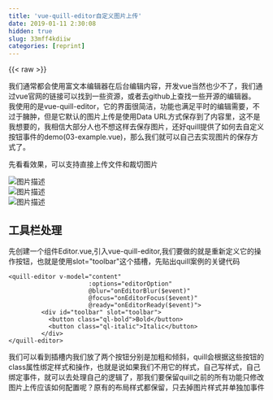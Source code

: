 ```yaml
---
title: 'vue-quill-editor自定义图片上传' 
date: 2019-01-11 2:30:08
hidden: true
slug: 33mff4kdiiw
categories: [reprint]
---
```


{{< raw >}}

                    
<p>我们通常都会使用富文本编辑器在后台编辑内容，开发vue当然也少不了，我们通过vue官网的链接可以找到一些资源，或者去github上查找一些开源的编辑器。<br>我使用的是vue-quill-editor，它的界面很简洁，功能也满足平时的编辑需要，不过于臃肿，但是它默认的图片上传是使用Data URL方式保存到了内容里，这不是我想要的，我相信大部分人也不想这样去保存图片，还好quill提供了如何去自定义按钮事件的demo(03-example.vue)，那么我们就可以自己去实现图片的保存方式了。</p>
<p>先看看效果，可以支持直接上传文件和裁切图片</p>
<p><span class="img-wrap"><img data-src="/img/bVQY4l?w=815&amp;h=549" src="https://static.alili.tech/img/bVQY4l?w=815&amp;h=549" alt="图片描述" title="图片描述" style="cursor: pointer; display: inline;"></span><br><span class="img-wrap"><img data-src="/img/bVQY4m?w=817&amp;h=611" src="https://static.alili.tech/img/bVQY4m?w=817&amp;h=611" alt="图片描述" title="图片描述" style="cursor: pointer; display: inline;"></span><br><span class="img-wrap"><img data-src="/img/bVQY44?w=811&amp;h=617" src="https://static.alili.tech/img/bVQY44?w=811&amp;h=617" alt="图片描述" title="图片描述" style="cursor: pointer;"></span></p>
<h2 id="articleHeader0">工具栏处理</h2>
<p>先创建一个组件Editor.vue,引入vue-quill-editor,我们要做的就是重新定义它的操作按钮，也就是使用slot="toolbar"这个插槽，先贴出quill案例的关键代码</p>
<div class="widget-codetool" style="display:none;">
      <div class="widget-codetool--inner">
      <span class="selectCode code-tool" data-toggle="tooltip" data-placement="top" title="" data-original-title="全选"></span>
      <span type="button" class="copyCode code-tool" data-toggle="tooltip" data-placement="top" data-clipboard-text="<quill-editor v-model=&quot;content&quot;
                      :options=&quot;editorOption&quot;
                      @blur=&quot;onEditorBlur($event)&quot;
                      @focus=&quot;onEditorFocus($event)&quot;
                      @ready=&quot;onEditorReady($event)&quot;>
         <div id=&quot;toolbar&quot; slot=&quot;toolbar&quot;>
           <button class=&quot;ql-bold&quot;>Bold</button>
           <button class=&quot;ql-italic&quot;>Italic</button>
         </div>
</quill-editor>" title="" data-original-title="复制"></span>
      <span type="button" class="saveToNote code-tool" data-toggle="tooltip" data-placement="top" title="" data-original-title="放进笔记"></span>
      </div>
      </div><pre class="hljs xml"><code><span class="hljs-tag">&lt;<span class="hljs-name">quill-editor</span> <span class="hljs-attr">v-model</span>=<span class="hljs-string">"content"</span>
                      <span class="hljs-attr">:options</span>=<span class="hljs-string">"editorOption"</span>
                      @<span class="hljs-attr">blur</span>=<span class="hljs-string">"onEditorBlur($event)"</span>
                      @<span class="hljs-attr">focus</span>=<span class="hljs-string">"onEditorFocus($event)"</span>
                      @<span class="hljs-attr">ready</span>=<span class="hljs-string">"onEditorReady($event)"</span>&gt;</span>
         <span class="hljs-tag">&lt;<span class="hljs-name">div</span> <span class="hljs-attr">id</span>=<span class="hljs-string">"toolbar"</span> <span class="hljs-attr">slot</span>=<span class="hljs-string">"toolbar"</span>&gt;</span>
           <span class="hljs-tag">&lt;<span class="hljs-name">button</span> <span class="hljs-attr">class</span>=<span class="hljs-string">"ql-bold"</span>&gt;</span>Bold<span class="hljs-tag">&lt;/<span class="hljs-name">button</span>&gt;</span>
           <span class="hljs-tag">&lt;<span class="hljs-name">button</span> <span class="hljs-attr">class</span>=<span class="hljs-string">"ql-italic"</span>&gt;</span>Italic<span class="hljs-tag">&lt;/<span class="hljs-name">button</span>&gt;</span>
         <span class="hljs-tag">&lt;/<span class="hljs-name">div</span>&gt;</span>
<span class="hljs-tag">&lt;/<span class="hljs-name">quill-editor</span>&gt;</span></code></pre>
<p>我们可以看到插槽内我们放了两个按钮分别是加粗和倾斜，quill会根据这些按钮的class属性绑定样式和操作，也就是说如果我们不用它的样式，自己写样式，自己绑定事件，就可以去处理自己的逻辑了，那我们要保留quill之前的所有功能只修改图片上传应该如何配置呢？原有的布局样式都保留，只去掉图片样式并单独加事件</p>
<div class="widget-codetool" style="display:none;">
      <div class="widget-codetool--inner">
      <span class="selectCode code-tool" data-toggle="tooltip" data-placement="top" title="" data-original-title="全选"></span>
      <span type="button" class="copyCode code-tool" data-toggle="tooltip" data-placement="top" data-clipboard-text="<quilleditor v-model=&quot;content&quot;
                 ref=&quot;myTextEditor&quot;
                 :options=&quot;editorOption&quot;
                 @change=&quot;onChange&quot;
                 >
      <div id=&quot;toolbar&quot; slot=&quot;toolbar&quot;>
        <span class=&quot;ql-formats&quot;><button type=&quot;button&quot; class=&quot;ql-bold&quot;></button></span>
        <span class=&quot;ql-formats&quot;><button type=&quot;button&quot; class=&quot;ql-italic&quot;></button></span>
        <span class=&quot;ql-formats&quot;><button type=&quot;button&quot; class=&quot;ql-underline&quot;></button></span>
        <span class=&quot;ql-formats&quot;><button type=&quot;button&quot; class=&quot;ql-strike&quot;></button></span>
        <span class=&quot;ql-formats&quot;><button type=&quot;button&quot; class=&quot;ql-blockquote&quot;></button></span>
        <span class=&quot;ql-formats&quot;><button type=&quot;button&quot; class=&quot;ql-code-block&quot;></button></span>
        <span class=&quot;ql-formats&quot;><button type=&quot;button&quot; class=&quot;ql-header&quot; value=&quot;1&quot;></button></span>
        <span class=&quot;ql-formats&quot;><button type=&quot;button&quot; class=&quot;ql-header&quot; value=&quot;2&quot;></button></span>
        <span class=&quot;ql-formats&quot;><button type=&quot;button&quot; class=&quot;ql-list&quot; value=&quot;ordered&quot;></button></span>
        <span class=&quot;ql-formats&quot;><button type=&quot;button&quot; class=&quot;ql-list&quot; value=&quot;bullet&quot;></button></span>
        <span class=&quot;ql-formats&quot;><button type=&quot;button&quot; class=&quot;ql-script&quot; value=&quot;sub&quot;></button></span>
        <span class=&quot;ql-formats&quot;><button type=&quot;button&quot; class=&quot;ql-script&quot; value=&quot;super&quot;></button></span>
        <span class=&quot;ql-formats&quot;><button type=&quot;button&quot; class=&quot;ql-indent&quot; value=&quot;-1&quot;></button></span>
        <span class=&quot;ql-formats&quot;><button type=&quot;button&quot; class=&quot;ql-indent&quot; value=&quot;+1&quot;></button></span>
        <span class=&quot;ql-formats&quot;> <button type=&quot;button&quot; class=&quot;ql-direction&quot; value=&quot;rtl&quot;></button></span>

      <span class=&quot;ql-formats&quot;><select class=&quot;ql-size&quot;>
        <option value=&quot;small&quot;></option>
        <option selected></option>
        <option value=&quot;large&quot;></option>
        <option value=&quot;huge&quot;></option>
      </select></span>
      <span class=&quot;ql-formats&quot;><select class=&quot;ql-header&quot; >
        <option value=&quot;1&quot;></option>
        <option value=&quot;2&quot;></option>
        <option value=&quot;3&quot;></option>
        <option value=&quot;4&quot;></option>
        <option value=&quot;5&quot;></option>
        <option value=&quot;6&quot;></option>
        <option selected=&quot;selected&quot;></option>
      </select></span>
      <span class=&quot;ql-formats&quot;><select class=&quot;ql-color&quot;>
        <option selected=&quot;selected&quot;></option>
        <option value=&quot;#e60000&quot;></option>
        <option value=&quot;#ff9900&quot;></option>
        <option value=&quot;#ffff00&quot;></option>
        <option value=&quot;#008a00&quot;></option>
        <option value=&quot;#0066cc&quot;></option>
        <option value=&quot;#9933ff&quot;></option>
        <option value=&quot;#ffffff&quot;></option>
        <option value=&quot;#facccc&quot;></option>
        <option value=&quot;#ffebcc&quot;></option>
        <option value=&quot;#ffffcc&quot;></option>
        <option value=&quot;#cce8cc&quot;></option>
        <option value=&quot;#cce0f5&quot;></option>
        <option value=&quot;#ebd6ff&quot;></option>
        <option value=&quot;#bbbbbb&quot;></option>
        <option value=&quot;#f06666&quot;></option>
        <option value=&quot;#ffc266&quot;></option>
        <option value=&quot;#ffff66&quot;></option>
        <option value=&quot;#66b966&quot;></option>
        <option value=&quot;#66a3e0&quot;></option>
        <option value=&quot;#c285ff&quot;></option>
        <option value=&quot;#888888&quot;></option>
        <option value=&quot;#a10000&quot;></option>
        <option value=&quot;#b26b00&quot;></option>
        <option value=&quot;#b2b200&quot;></option>
        <option value=&quot;#006100&quot;></option>
        <option value=&quot;#0047b2&quot;></option>
        <option value=&quot;#6b24b2&quot;></option>
        <option value=&quot;#444444&quot;></option>
        <option value=&quot;#5c0000&quot;></option>
        <option value=&quot;#663d00&quot;></option>
        <option value=&quot;#666600&quot;></option>
        <option value=&quot;#003700&quot;></option>
        <option value=&quot;#002966&quot;></option>
        <option value=&quot;#3d1466&quot;></option>
      </select></span>
     <span class=&quot;ql-formats&quot;> <select class=&quot;ql-background&quot;>
        <option value=&quot;#000000&quot;></option>
        <option value=&quot;#e60000&quot;></option>
        <option value=&quot;#ff9900&quot;></option>
        <option value=&quot;#ffff00&quot;></option>
        <option value=&quot;#008a00&quot;></option>
        <option value=&quot;#0066cc&quot;></option>
        <option value=&quot;#9933ff&quot;></option>
        <option selected=&quot;selected&quot;></option>
        <option value=&quot;#facccc&quot;></option>
        <option value=&quot;#ffebcc&quot;></option>
        <option value=&quot;#ffffcc&quot;></option>
        <option value=&quot;#cce8cc&quot;></option>
        <option value=&quot;#cce0f5&quot;></option>
        <option value=&quot;#ebd6ff&quot;></option>
        <option value=&quot;#bbbbbb&quot;></option>
        <option value=&quot;#f06666&quot;></option>
        <option value=&quot;#ffc266&quot;></option>
        <option value=&quot;#ffff66&quot;></option>
        <option value=&quot;#66b966&quot;></option>
        <option value=&quot;#66a3e0&quot;></option>
        <option value=&quot;#c285ff&quot;></option>
        <option value=&quot;#888888&quot;></option>
        <option value=&quot;#a10000&quot;></option>
        <option value=&quot;#b26b00&quot;></option>
        <option value=&quot;#b2b200&quot;></option>
        <option value=&quot;#006100&quot;></option>
        <option value=&quot;#0047b2&quot;></option>
        <option value=&quot;#6b24b2&quot;></option>
        <option value=&quot;#444444&quot;></option>
        <option value=&quot;#5c0000&quot;></option>
        <option value=&quot;#663d00&quot;></option>
        <option value=&quot;#666600&quot;></option>
        <option value=&quot;#003700&quot;></option>
        <option value=&quot;#002966&quot;></option>
        <option value=&quot;#3d1466&quot;></option>
      </select></span>
      <span class=&quot;ql-formats&quot;><select class=&quot;ql-font&quot;>
        <option selected=&quot;selected&quot;></option>
        <option value=&quot;serif&quot;></option>
        <option value=&quot;monospace&quot;></option>
      </select></span>
      <span class=&quot;ql-formats&quot;>
        <select class=&quot;ql-align&quot;>
        <option selected=&quot;selected&quot;></option>
        <option value=&quot;center&quot;></option>
        <option value=&quot;right&quot;></option>
        <option value=&quot;justify&quot;></option>
      </select>
      </span>
        <span class=&quot;ql-formats&quot;><button type=&quot;button&quot; class=&quot;ql-clean&quot;></button></span>
        <span class=&quot;ql-formats&quot;><button type=&quot;button&quot; class=&quot;ql-link&quot;></button></span>
        <!--图片按钮点击事件-->
      <span class=&quot;ql-formats&quot;><button type=&quot;button&quot; @click=&quot;imgClick&quot;>
        <svg viewBox=&quot;0 0 18 18&quot;> <rect class=&quot;ql-stroke&quot; height=&quot;10&quot; width=&quot;12&quot; x=&quot;3&quot; y=&quot;4&quot;></rect> <circle class=&quot;ql-fill&quot; cx=&quot;6&quot; cy=&quot;7&quot; r=&quot;1&quot;></circle> <polyline class=&quot;ql-even ql-fill&quot; points=&quot;5 12 5 11 7 9 8 10 11 7 13 9 13 12 5 12&quot;></polyline> </svg>
      </button></span>
        <span class=&quot;ql-formats&quot;><button type=&quot;button&quot; class=&quot;ql-video&quot;></button></span>

      </div>
    </quilleditor>" title="" data-original-title="复制"></span>
      <span type="button" class="saveToNote code-tool" data-toggle="tooltip" data-placement="top" title="" data-original-title="放进笔记"></span>
      </div>
      </div><pre class="hljs xml"><code><span class="hljs-tag">&lt;<span class="hljs-name">quilleditor</span> <span class="hljs-attr">v-model</span>=<span class="hljs-string">"content"</span>
                 <span class="hljs-attr">ref</span>=<span class="hljs-string">"myTextEditor"</span>
                 <span class="hljs-attr">:options</span>=<span class="hljs-string">"editorOption"</span>
                 @<span class="hljs-attr">change</span>=<span class="hljs-string">"onChange"</span>
                 &gt;</span>
      <span class="hljs-tag">&lt;<span class="hljs-name">div</span> <span class="hljs-attr">id</span>=<span class="hljs-string">"toolbar"</span> <span class="hljs-attr">slot</span>=<span class="hljs-string">"toolbar"</span>&gt;</span>
        <span class="hljs-tag">&lt;<span class="hljs-name">span</span> <span class="hljs-attr">class</span>=<span class="hljs-string">"ql-formats"</span>&gt;</span><span class="hljs-tag">&lt;<span class="hljs-name">button</span> <span class="hljs-attr">type</span>=<span class="hljs-string">"button"</span> <span class="hljs-attr">class</span>=<span class="hljs-string">"ql-bold"</span>&gt;</span><span class="hljs-tag">&lt;/<span class="hljs-name">button</span>&gt;</span><span class="hljs-tag">&lt;/<span class="hljs-name">span</span>&gt;</span>
        <span class="hljs-tag">&lt;<span class="hljs-name">span</span> <span class="hljs-attr">class</span>=<span class="hljs-string">"ql-formats"</span>&gt;</span><span class="hljs-tag">&lt;<span class="hljs-name">button</span> <span class="hljs-attr">type</span>=<span class="hljs-string">"button"</span> <span class="hljs-attr">class</span>=<span class="hljs-string">"ql-italic"</span>&gt;</span><span class="hljs-tag">&lt;/<span class="hljs-name">button</span>&gt;</span><span class="hljs-tag">&lt;/<span class="hljs-name">span</span>&gt;</span>
        <span class="hljs-tag">&lt;<span class="hljs-name">span</span> <span class="hljs-attr">class</span>=<span class="hljs-string">"ql-formats"</span>&gt;</span><span class="hljs-tag">&lt;<span class="hljs-name">button</span> <span class="hljs-attr">type</span>=<span class="hljs-string">"button"</span> <span class="hljs-attr">class</span>=<span class="hljs-string">"ql-underline"</span>&gt;</span><span class="hljs-tag">&lt;/<span class="hljs-name">button</span>&gt;</span><span class="hljs-tag">&lt;/<span class="hljs-name">span</span>&gt;</span>
        <span class="hljs-tag">&lt;<span class="hljs-name">span</span> <span class="hljs-attr">class</span>=<span class="hljs-string">"ql-formats"</span>&gt;</span><span class="hljs-tag">&lt;<span class="hljs-name">button</span> <span class="hljs-attr">type</span>=<span class="hljs-string">"button"</span> <span class="hljs-attr">class</span>=<span class="hljs-string">"ql-strike"</span>&gt;</span><span class="hljs-tag">&lt;/<span class="hljs-name">button</span>&gt;</span><span class="hljs-tag">&lt;/<span class="hljs-name">span</span>&gt;</span>
        <span class="hljs-tag">&lt;<span class="hljs-name">span</span> <span class="hljs-attr">class</span>=<span class="hljs-string">"ql-formats"</span>&gt;</span><span class="hljs-tag">&lt;<span class="hljs-name">button</span> <span class="hljs-attr">type</span>=<span class="hljs-string">"button"</span> <span class="hljs-attr">class</span>=<span class="hljs-string">"ql-blockquote"</span>&gt;</span><span class="hljs-tag">&lt;/<span class="hljs-name">button</span>&gt;</span><span class="hljs-tag">&lt;/<span class="hljs-name">span</span>&gt;</span>
        <span class="hljs-tag">&lt;<span class="hljs-name">span</span> <span class="hljs-attr">class</span>=<span class="hljs-string">"ql-formats"</span>&gt;</span><span class="hljs-tag">&lt;<span class="hljs-name">button</span> <span class="hljs-attr">type</span>=<span class="hljs-string">"button"</span> <span class="hljs-attr">class</span>=<span class="hljs-string">"ql-code-block"</span>&gt;</span><span class="hljs-tag">&lt;/<span class="hljs-name">button</span>&gt;</span><span class="hljs-tag">&lt;/<span class="hljs-name">span</span>&gt;</span>
        <span class="hljs-tag">&lt;<span class="hljs-name">span</span> <span class="hljs-attr">class</span>=<span class="hljs-string">"ql-formats"</span>&gt;</span><span class="hljs-tag">&lt;<span class="hljs-name">button</span> <span class="hljs-attr">type</span>=<span class="hljs-string">"button"</span> <span class="hljs-attr">class</span>=<span class="hljs-string">"ql-header"</span> <span class="hljs-attr">value</span>=<span class="hljs-string">"1"</span>&gt;</span><span class="hljs-tag">&lt;/<span class="hljs-name">button</span>&gt;</span><span class="hljs-tag">&lt;/<span class="hljs-name">span</span>&gt;</span>
        <span class="hljs-tag">&lt;<span class="hljs-name">span</span> <span class="hljs-attr">class</span>=<span class="hljs-string">"ql-formats"</span>&gt;</span><span class="hljs-tag">&lt;<span class="hljs-name">button</span> <span class="hljs-attr">type</span>=<span class="hljs-string">"button"</span> <span class="hljs-attr">class</span>=<span class="hljs-string">"ql-header"</span> <span class="hljs-attr">value</span>=<span class="hljs-string">"2"</span>&gt;</span><span class="hljs-tag">&lt;/<span class="hljs-name">button</span>&gt;</span><span class="hljs-tag">&lt;/<span class="hljs-name">span</span>&gt;</span>
        <span class="hljs-tag">&lt;<span class="hljs-name">span</span> <span class="hljs-attr">class</span>=<span class="hljs-string">"ql-formats"</span>&gt;</span><span class="hljs-tag">&lt;<span class="hljs-name">button</span> <span class="hljs-attr">type</span>=<span class="hljs-string">"button"</span> <span class="hljs-attr">class</span>=<span class="hljs-string">"ql-list"</span> <span class="hljs-attr">value</span>=<span class="hljs-string">"ordered"</span>&gt;</span><span class="hljs-tag">&lt;/<span class="hljs-name">button</span>&gt;</span><span class="hljs-tag">&lt;/<span class="hljs-name">span</span>&gt;</span>
        <span class="hljs-tag">&lt;<span class="hljs-name">span</span> <span class="hljs-attr">class</span>=<span class="hljs-string">"ql-formats"</span>&gt;</span><span class="hljs-tag">&lt;<span class="hljs-name">button</span> <span class="hljs-attr">type</span>=<span class="hljs-string">"button"</span> <span class="hljs-attr">class</span>=<span class="hljs-string">"ql-list"</span> <span class="hljs-attr">value</span>=<span class="hljs-string">"bullet"</span>&gt;</span><span class="hljs-tag">&lt;/<span class="hljs-name">button</span>&gt;</span><span class="hljs-tag">&lt;/<span class="hljs-name">span</span>&gt;</span>
        <span class="hljs-tag">&lt;<span class="hljs-name">span</span> <span class="hljs-attr">class</span>=<span class="hljs-string">"ql-formats"</span>&gt;</span><span class="hljs-tag">&lt;<span class="hljs-name">button</span> <span class="hljs-attr">type</span>=<span class="hljs-string">"button"</span> <span class="hljs-attr">class</span>=<span class="hljs-string">"ql-script"</span> <span class="hljs-attr">value</span>=<span class="hljs-string">"sub"</span>&gt;</span><span class="hljs-tag">&lt;/<span class="hljs-name">button</span>&gt;</span><span class="hljs-tag">&lt;/<span class="hljs-name">span</span>&gt;</span>
        <span class="hljs-tag">&lt;<span class="hljs-name">span</span> <span class="hljs-attr">class</span>=<span class="hljs-string">"ql-formats"</span>&gt;</span><span class="hljs-tag">&lt;<span class="hljs-name">button</span> <span class="hljs-attr">type</span>=<span class="hljs-string">"button"</span> <span class="hljs-attr">class</span>=<span class="hljs-string">"ql-script"</span> <span class="hljs-attr">value</span>=<span class="hljs-string">"super"</span>&gt;</span><span class="hljs-tag">&lt;/<span class="hljs-name">button</span>&gt;</span><span class="hljs-tag">&lt;/<span class="hljs-name">span</span>&gt;</span>
        <span class="hljs-tag">&lt;<span class="hljs-name">span</span> <span class="hljs-attr">class</span>=<span class="hljs-string">"ql-formats"</span>&gt;</span><span class="hljs-tag">&lt;<span class="hljs-name">button</span> <span class="hljs-attr">type</span>=<span class="hljs-string">"button"</span> <span class="hljs-attr">class</span>=<span class="hljs-string">"ql-indent"</span> <span class="hljs-attr">value</span>=<span class="hljs-string">"-1"</span>&gt;</span><span class="hljs-tag">&lt;/<span class="hljs-name">button</span>&gt;</span><span class="hljs-tag">&lt;/<span class="hljs-name">span</span>&gt;</span>
        <span class="hljs-tag">&lt;<span class="hljs-name">span</span> <span class="hljs-attr">class</span>=<span class="hljs-string">"ql-formats"</span>&gt;</span><span class="hljs-tag">&lt;<span class="hljs-name">button</span> <span class="hljs-attr">type</span>=<span class="hljs-string">"button"</span> <span class="hljs-attr">class</span>=<span class="hljs-string">"ql-indent"</span> <span class="hljs-attr">value</span>=<span class="hljs-string">"+1"</span>&gt;</span><span class="hljs-tag">&lt;/<span class="hljs-name">button</span>&gt;</span><span class="hljs-tag">&lt;/<span class="hljs-name">span</span>&gt;</span>
        <span class="hljs-tag">&lt;<span class="hljs-name">span</span> <span class="hljs-attr">class</span>=<span class="hljs-string">"ql-formats"</span>&gt;</span> <span class="hljs-tag">&lt;<span class="hljs-name">button</span> <span class="hljs-attr">type</span>=<span class="hljs-string">"button"</span> <span class="hljs-attr">class</span>=<span class="hljs-string">"ql-direction"</span> <span class="hljs-attr">value</span>=<span class="hljs-string">"rtl"</span>&gt;</span><span class="hljs-tag">&lt;/<span class="hljs-name">button</span>&gt;</span><span class="hljs-tag">&lt;/<span class="hljs-name">span</span>&gt;</span>

      <span class="hljs-tag">&lt;<span class="hljs-name">span</span> <span class="hljs-attr">class</span>=<span class="hljs-string">"ql-formats"</span>&gt;</span><span class="hljs-tag">&lt;<span class="hljs-name">select</span> <span class="hljs-attr">class</span>=<span class="hljs-string">"ql-size"</span>&gt;</span>
        <span class="hljs-tag">&lt;<span class="hljs-name">option</span> <span class="hljs-attr">value</span>=<span class="hljs-string">"small"</span>&gt;</span><span class="hljs-tag">&lt;/<span class="hljs-name">option</span>&gt;</span>
        <span class="hljs-tag">&lt;<span class="hljs-name">option</span> <span class="hljs-attr">selected</span>&gt;</span><span class="hljs-tag">&lt;/<span class="hljs-name">option</span>&gt;</span>
        <span class="hljs-tag">&lt;<span class="hljs-name">option</span> <span class="hljs-attr">value</span>=<span class="hljs-string">"large"</span>&gt;</span><span class="hljs-tag">&lt;/<span class="hljs-name">option</span>&gt;</span>
        <span class="hljs-tag">&lt;<span class="hljs-name">option</span> <span class="hljs-attr">value</span>=<span class="hljs-string">"huge"</span>&gt;</span><span class="hljs-tag">&lt;/<span class="hljs-name">option</span>&gt;</span>
      <span class="hljs-tag">&lt;/<span class="hljs-name">select</span>&gt;</span><span class="hljs-tag">&lt;/<span class="hljs-name">span</span>&gt;</span>
      <span class="hljs-tag">&lt;<span class="hljs-name">span</span> <span class="hljs-attr">class</span>=<span class="hljs-string">"ql-formats"</span>&gt;</span><span class="hljs-tag">&lt;<span class="hljs-name">select</span> <span class="hljs-attr">class</span>=<span class="hljs-string">"ql-header"</span> &gt;</span>
        <span class="hljs-tag">&lt;<span class="hljs-name">option</span> <span class="hljs-attr">value</span>=<span class="hljs-string">"1"</span>&gt;</span><span class="hljs-tag">&lt;/<span class="hljs-name">option</span>&gt;</span>
        <span class="hljs-tag">&lt;<span class="hljs-name">option</span> <span class="hljs-attr">value</span>=<span class="hljs-string">"2"</span>&gt;</span><span class="hljs-tag">&lt;/<span class="hljs-name">option</span>&gt;</span>
        <span class="hljs-tag">&lt;<span class="hljs-name">option</span> <span class="hljs-attr">value</span>=<span class="hljs-string">"3"</span>&gt;</span><span class="hljs-tag">&lt;/<span class="hljs-name">option</span>&gt;</span>
        <span class="hljs-tag">&lt;<span class="hljs-name">option</span> <span class="hljs-attr">value</span>=<span class="hljs-string">"4"</span>&gt;</span><span class="hljs-tag">&lt;/<span class="hljs-name">option</span>&gt;</span>
        <span class="hljs-tag">&lt;<span class="hljs-name">option</span> <span class="hljs-attr">value</span>=<span class="hljs-string">"5"</span>&gt;</span><span class="hljs-tag">&lt;/<span class="hljs-name">option</span>&gt;</span>
        <span class="hljs-tag">&lt;<span class="hljs-name">option</span> <span class="hljs-attr">value</span>=<span class="hljs-string">"6"</span>&gt;</span><span class="hljs-tag">&lt;/<span class="hljs-name">option</span>&gt;</span>
        <span class="hljs-tag">&lt;<span class="hljs-name">option</span> <span class="hljs-attr">selected</span>=<span class="hljs-string">"selected"</span>&gt;</span><span class="hljs-tag">&lt;/<span class="hljs-name">option</span>&gt;</span>
      <span class="hljs-tag">&lt;/<span class="hljs-name">select</span>&gt;</span><span class="hljs-tag">&lt;/<span class="hljs-name">span</span>&gt;</span>
      <span class="hljs-tag">&lt;<span class="hljs-name">span</span> <span class="hljs-attr">class</span>=<span class="hljs-string">"ql-formats"</span>&gt;</span><span class="hljs-tag">&lt;<span class="hljs-name">select</span> <span class="hljs-attr">class</span>=<span class="hljs-string">"ql-color"</span>&gt;</span>
        <span class="hljs-tag">&lt;<span class="hljs-name">option</span> <span class="hljs-attr">selected</span>=<span class="hljs-string">"selected"</span>&gt;</span><span class="hljs-tag">&lt;/<span class="hljs-name">option</span>&gt;</span>
        <span class="hljs-tag">&lt;<span class="hljs-name">option</span> <span class="hljs-attr">value</span>=<span class="hljs-string">"#e60000"</span>&gt;</span><span class="hljs-tag">&lt;/<span class="hljs-name">option</span>&gt;</span>
        <span class="hljs-tag">&lt;<span class="hljs-name">option</span> <span class="hljs-attr">value</span>=<span class="hljs-string">"#ff9900"</span>&gt;</span><span class="hljs-tag">&lt;/<span class="hljs-name">option</span>&gt;</span>
        <span class="hljs-tag">&lt;<span class="hljs-name">option</span> <span class="hljs-attr">value</span>=<span class="hljs-string">"#ffff00"</span>&gt;</span><span class="hljs-tag">&lt;/<span class="hljs-name">option</span>&gt;</span>
        <span class="hljs-tag">&lt;<span class="hljs-name">option</span> <span class="hljs-attr">value</span>=<span class="hljs-string">"#008a00"</span>&gt;</span><span class="hljs-tag">&lt;/<span class="hljs-name">option</span>&gt;</span>
        <span class="hljs-tag">&lt;<span class="hljs-name">option</span> <span class="hljs-attr">value</span>=<span class="hljs-string">"#0066cc"</span>&gt;</span><span class="hljs-tag">&lt;/<span class="hljs-name">option</span>&gt;</span>
        <span class="hljs-tag">&lt;<span class="hljs-name">option</span> <span class="hljs-attr">value</span>=<span class="hljs-string">"#9933ff"</span>&gt;</span><span class="hljs-tag">&lt;/<span class="hljs-name">option</span>&gt;</span>
        <span class="hljs-tag">&lt;<span class="hljs-name">option</span> <span class="hljs-attr">value</span>=<span class="hljs-string">"#ffffff"</span>&gt;</span><span class="hljs-tag">&lt;/<span class="hljs-name">option</span>&gt;</span>
        <span class="hljs-tag">&lt;<span class="hljs-name">option</span> <span class="hljs-attr">value</span>=<span class="hljs-string">"#facccc"</span>&gt;</span><span class="hljs-tag">&lt;/<span class="hljs-name">option</span>&gt;</span>
        <span class="hljs-tag">&lt;<span class="hljs-name">option</span> <span class="hljs-attr">value</span>=<span class="hljs-string">"#ffebcc"</span>&gt;</span><span class="hljs-tag">&lt;/<span class="hljs-name">option</span>&gt;</span>
        <span class="hljs-tag">&lt;<span class="hljs-name">option</span> <span class="hljs-attr">value</span>=<span class="hljs-string">"#ffffcc"</span>&gt;</span><span class="hljs-tag">&lt;/<span class="hljs-name">option</span>&gt;</span>
        <span class="hljs-tag">&lt;<span class="hljs-name">option</span> <span class="hljs-attr">value</span>=<span class="hljs-string">"#cce8cc"</span>&gt;</span><span class="hljs-tag">&lt;/<span class="hljs-name">option</span>&gt;</span>
        <span class="hljs-tag">&lt;<span class="hljs-name">option</span> <span class="hljs-attr">value</span>=<span class="hljs-string">"#cce0f5"</span>&gt;</span><span class="hljs-tag">&lt;/<span class="hljs-name">option</span>&gt;</span>
        <span class="hljs-tag">&lt;<span class="hljs-name">option</span> <span class="hljs-attr">value</span>=<span class="hljs-string">"#ebd6ff"</span>&gt;</span><span class="hljs-tag">&lt;/<span class="hljs-name">option</span>&gt;</span>
        <span class="hljs-tag">&lt;<span class="hljs-name">option</span> <span class="hljs-attr">value</span>=<span class="hljs-string">"#bbbbbb"</span>&gt;</span><span class="hljs-tag">&lt;/<span class="hljs-name">option</span>&gt;</span>
        <span class="hljs-tag">&lt;<span class="hljs-name">option</span> <span class="hljs-attr">value</span>=<span class="hljs-string">"#f06666"</span>&gt;</span><span class="hljs-tag">&lt;/<span class="hljs-name">option</span>&gt;</span>
        <span class="hljs-tag">&lt;<span class="hljs-name">option</span> <span class="hljs-attr">value</span>=<span class="hljs-string">"#ffc266"</span>&gt;</span><span class="hljs-tag">&lt;/<span class="hljs-name">option</span>&gt;</span>
        <span class="hljs-tag">&lt;<span class="hljs-name">option</span> <span class="hljs-attr">value</span>=<span class="hljs-string">"#ffff66"</span>&gt;</span><span class="hljs-tag">&lt;/<span class="hljs-name">option</span>&gt;</span>
        <span class="hljs-tag">&lt;<span class="hljs-name">option</span> <span class="hljs-attr">value</span>=<span class="hljs-string">"#66b966"</span>&gt;</span><span class="hljs-tag">&lt;/<span class="hljs-name">option</span>&gt;</span>
        <span class="hljs-tag">&lt;<span class="hljs-name">option</span> <span class="hljs-attr">value</span>=<span class="hljs-string">"#66a3e0"</span>&gt;</span><span class="hljs-tag">&lt;/<span class="hljs-name">option</span>&gt;</span>
        <span class="hljs-tag">&lt;<span class="hljs-name">option</span> <span class="hljs-attr">value</span>=<span class="hljs-string">"#c285ff"</span>&gt;</span><span class="hljs-tag">&lt;/<span class="hljs-name">option</span>&gt;</span>
        <span class="hljs-tag">&lt;<span class="hljs-name">option</span> <span class="hljs-attr">value</span>=<span class="hljs-string">"#888888"</span>&gt;</span><span class="hljs-tag">&lt;/<span class="hljs-name">option</span>&gt;</span>
        <span class="hljs-tag">&lt;<span class="hljs-name">option</span> <span class="hljs-attr">value</span>=<span class="hljs-string">"#a10000"</span>&gt;</span><span class="hljs-tag">&lt;/<span class="hljs-name">option</span>&gt;</span>
        <span class="hljs-tag">&lt;<span class="hljs-name">option</span> <span class="hljs-attr">value</span>=<span class="hljs-string">"#b26b00"</span>&gt;</span><span class="hljs-tag">&lt;/<span class="hljs-name">option</span>&gt;</span>
        <span class="hljs-tag">&lt;<span class="hljs-name">option</span> <span class="hljs-attr">value</span>=<span class="hljs-string">"#b2b200"</span>&gt;</span><span class="hljs-tag">&lt;/<span class="hljs-name">option</span>&gt;</span>
        <span class="hljs-tag">&lt;<span class="hljs-name">option</span> <span class="hljs-attr">value</span>=<span class="hljs-string">"#006100"</span>&gt;</span><span class="hljs-tag">&lt;/<span class="hljs-name">option</span>&gt;</span>
        <span class="hljs-tag">&lt;<span class="hljs-name">option</span> <span class="hljs-attr">value</span>=<span class="hljs-string">"#0047b2"</span>&gt;</span><span class="hljs-tag">&lt;/<span class="hljs-name">option</span>&gt;</span>
        <span class="hljs-tag">&lt;<span class="hljs-name">option</span> <span class="hljs-attr">value</span>=<span class="hljs-string">"#6b24b2"</span>&gt;</span><span class="hljs-tag">&lt;/<span class="hljs-name">option</span>&gt;</span>
        <span class="hljs-tag">&lt;<span class="hljs-name">option</span> <span class="hljs-attr">value</span>=<span class="hljs-string">"#444444"</span>&gt;</span><span class="hljs-tag">&lt;/<span class="hljs-name">option</span>&gt;</span>
        <span class="hljs-tag">&lt;<span class="hljs-name">option</span> <span class="hljs-attr">value</span>=<span class="hljs-string">"#5c0000"</span>&gt;</span><span class="hljs-tag">&lt;/<span class="hljs-name">option</span>&gt;</span>
        <span class="hljs-tag">&lt;<span class="hljs-name">option</span> <span class="hljs-attr">value</span>=<span class="hljs-string">"#663d00"</span>&gt;</span><span class="hljs-tag">&lt;/<span class="hljs-name">option</span>&gt;</span>
        <span class="hljs-tag">&lt;<span class="hljs-name">option</span> <span class="hljs-attr">value</span>=<span class="hljs-string">"#666600"</span>&gt;</span><span class="hljs-tag">&lt;/<span class="hljs-name">option</span>&gt;</span>
        <span class="hljs-tag">&lt;<span class="hljs-name">option</span> <span class="hljs-attr">value</span>=<span class="hljs-string">"#003700"</span>&gt;</span><span class="hljs-tag">&lt;/<span class="hljs-name">option</span>&gt;</span>
        <span class="hljs-tag">&lt;<span class="hljs-name">option</span> <span class="hljs-attr">value</span>=<span class="hljs-string">"#002966"</span>&gt;</span><span class="hljs-tag">&lt;/<span class="hljs-name">option</span>&gt;</span>
        <span class="hljs-tag">&lt;<span class="hljs-name">option</span> <span class="hljs-attr">value</span>=<span class="hljs-string">"#3d1466"</span>&gt;</span><span class="hljs-tag">&lt;/<span class="hljs-name">option</span>&gt;</span>
      <span class="hljs-tag">&lt;/<span class="hljs-name">select</span>&gt;</span><span class="hljs-tag">&lt;/<span class="hljs-name">span</span>&gt;</span>
     <span class="hljs-tag">&lt;<span class="hljs-name">span</span> <span class="hljs-attr">class</span>=<span class="hljs-string">"ql-formats"</span>&gt;</span> <span class="hljs-tag">&lt;<span class="hljs-name">select</span> <span class="hljs-attr">class</span>=<span class="hljs-string">"ql-background"</span>&gt;</span>
        <span class="hljs-tag">&lt;<span class="hljs-name">option</span> <span class="hljs-attr">value</span>=<span class="hljs-string">"#000000"</span>&gt;</span><span class="hljs-tag">&lt;/<span class="hljs-name">option</span>&gt;</span>
        <span class="hljs-tag">&lt;<span class="hljs-name">option</span> <span class="hljs-attr">value</span>=<span class="hljs-string">"#e60000"</span>&gt;</span><span class="hljs-tag">&lt;/<span class="hljs-name">option</span>&gt;</span>
        <span class="hljs-tag">&lt;<span class="hljs-name">option</span> <span class="hljs-attr">value</span>=<span class="hljs-string">"#ff9900"</span>&gt;</span><span class="hljs-tag">&lt;/<span class="hljs-name">option</span>&gt;</span>
        <span class="hljs-tag">&lt;<span class="hljs-name">option</span> <span class="hljs-attr">value</span>=<span class="hljs-string">"#ffff00"</span>&gt;</span><span class="hljs-tag">&lt;/<span class="hljs-name">option</span>&gt;</span>
        <span class="hljs-tag">&lt;<span class="hljs-name">option</span> <span class="hljs-attr">value</span>=<span class="hljs-string">"#008a00"</span>&gt;</span><span class="hljs-tag">&lt;/<span class="hljs-name">option</span>&gt;</span>
        <span class="hljs-tag">&lt;<span class="hljs-name">option</span> <span class="hljs-attr">value</span>=<span class="hljs-string">"#0066cc"</span>&gt;</span><span class="hljs-tag">&lt;/<span class="hljs-name">option</span>&gt;</span>
        <span class="hljs-tag">&lt;<span class="hljs-name">option</span> <span class="hljs-attr">value</span>=<span class="hljs-string">"#9933ff"</span>&gt;</span><span class="hljs-tag">&lt;/<span class="hljs-name">option</span>&gt;</span>
        <span class="hljs-tag">&lt;<span class="hljs-name">option</span> <span class="hljs-attr">selected</span>=<span class="hljs-string">"selected"</span>&gt;</span><span class="hljs-tag">&lt;/<span class="hljs-name">option</span>&gt;</span>
        <span class="hljs-tag">&lt;<span class="hljs-name">option</span> <span class="hljs-attr">value</span>=<span class="hljs-string">"#facccc"</span>&gt;</span><span class="hljs-tag">&lt;/<span class="hljs-name">option</span>&gt;</span>
        <span class="hljs-tag">&lt;<span class="hljs-name">option</span> <span class="hljs-attr">value</span>=<span class="hljs-string">"#ffebcc"</span>&gt;</span><span class="hljs-tag">&lt;/<span class="hljs-name">option</span>&gt;</span>
        <span class="hljs-tag">&lt;<span class="hljs-name">option</span> <span class="hljs-attr">value</span>=<span class="hljs-string">"#ffffcc"</span>&gt;</span><span class="hljs-tag">&lt;/<span class="hljs-name">option</span>&gt;</span>
        <span class="hljs-tag">&lt;<span class="hljs-name">option</span> <span class="hljs-attr">value</span>=<span class="hljs-string">"#cce8cc"</span>&gt;</span><span class="hljs-tag">&lt;/<span class="hljs-name">option</span>&gt;</span>
        <span class="hljs-tag">&lt;<span class="hljs-name">option</span> <span class="hljs-attr">value</span>=<span class="hljs-string">"#cce0f5"</span>&gt;</span><span class="hljs-tag">&lt;/<span class="hljs-name">option</span>&gt;</span>
        <span class="hljs-tag">&lt;<span class="hljs-name">option</span> <span class="hljs-attr">value</span>=<span class="hljs-string">"#ebd6ff"</span>&gt;</span><span class="hljs-tag">&lt;/<span class="hljs-name">option</span>&gt;</span>
        <span class="hljs-tag">&lt;<span class="hljs-name">option</span> <span class="hljs-attr">value</span>=<span class="hljs-string">"#bbbbbb"</span>&gt;</span><span class="hljs-tag">&lt;/<span class="hljs-name">option</span>&gt;</span>
        <span class="hljs-tag">&lt;<span class="hljs-name">option</span> <span class="hljs-attr">value</span>=<span class="hljs-string">"#f06666"</span>&gt;</span><span class="hljs-tag">&lt;/<span class="hljs-name">option</span>&gt;</span>
        <span class="hljs-tag">&lt;<span class="hljs-name">option</span> <span class="hljs-attr">value</span>=<span class="hljs-string">"#ffc266"</span>&gt;</span><span class="hljs-tag">&lt;/<span class="hljs-name">option</span>&gt;</span>
        <span class="hljs-tag">&lt;<span class="hljs-name">option</span> <span class="hljs-attr">value</span>=<span class="hljs-string">"#ffff66"</span>&gt;</span><span class="hljs-tag">&lt;/<span class="hljs-name">option</span>&gt;</span>
        <span class="hljs-tag">&lt;<span class="hljs-name">option</span> <span class="hljs-attr">value</span>=<span class="hljs-string">"#66b966"</span>&gt;</span><span class="hljs-tag">&lt;/<span class="hljs-name">option</span>&gt;</span>
        <span class="hljs-tag">&lt;<span class="hljs-name">option</span> <span class="hljs-attr">value</span>=<span class="hljs-string">"#66a3e0"</span>&gt;</span><span class="hljs-tag">&lt;/<span class="hljs-name">option</span>&gt;</span>
        <span class="hljs-tag">&lt;<span class="hljs-name">option</span> <span class="hljs-attr">value</span>=<span class="hljs-string">"#c285ff"</span>&gt;</span><span class="hljs-tag">&lt;/<span class="hljs-name">option</span>&gt;</span>
        <span class="hljs-tag">&lt;<span class="hljs-name">option</span> <span class="hljs-attr">value</span>=<span class="hljs-string">"#888888"</span>&gt;</span><span class="hljs-tag">&lt;/<span class="hljs-name">option</span>&gt;</span>
        <span class="hljs-tag">&lt;<span class="hljs-name">option</span> <span class="hljs-attr">value</span>=<span class="hljs-string">"#a10000"</span>&gt;</span><span class="hljs-tag">&lt;/<span class="hljs-name">option</span>&gt;</span>
        <span class="hljs-tag">&lt;<span class="hljs-name">option</span> <span class="hljs-attr">value</span>=<span class="hljs-string">"#b26b00"</span>&gt;</span><span class="hljs-tag">&lt;/<span class="hljs-name">option</span>&gt;</span>
        <span class="hljs-tag">&lt;<span class="hljs-name">option</span> <span class="hljs-attr">value</span>=<span class="hljs-string">"#b2b200"</span>&gt;</span><span class="hljs-tag">&lt;/<span class="hljs-name">option</span>&gt;</span>
        <span class="hljs-tag">&lt;<span class="hljs-name">option</span> <span class="hljs-attr">value</span>=<span class="hljs-string">"#006100"</span>&gt;</span><span class="hljs-tag">&lt;/<span class="hljs-name">option</span>&gt;</span>
        <span class="hljs-tag">&lt;<span class="hljs-name">option</span> <span class="hljs-attr">value</span>=<span class="hljs-string">"#0047b2"</span>&gt;</span><span class="hljs-tag">&lt;/<span class="hljs-name">option</span>&gt;</span>
        <span class="hljs-tag">&lt;<span class="hljs-name">option</span> <span class="hljs-attr">value</span>=<span class="hljs-string">"#6b24b2"</span>&gt;</span><span class="hljs-tag">&lt;/<span class="hljs-name">option</span>&gt;</span>
        <span class="hljs-tag">&lt;<span class="hljs-name">option</span> <span class="hljs-attr">value</span>=<span class="hljs-string">"#444444"</span>&gt;</span><span class="hljs-tag">&lt;/<span class="hljs-name">option</span>&gt;</span>
        <span class="hljs-tag">&lt;<span class="hljs-name">option</span> <span class="hljs-attr">value</span>=<span class="hljs-string">"#5c0000"</span>&gt;</span><span class="hljs-tag">&lt;/<span class="hljs-name">option</span>&gt;</span>
        <span class="hljs-tag">&lt;<span class="hljs-name">option</span> <span class="hljs-attr">value</span>=<span class="hljs-string">"#663d00"</span>&gt;</span><span class="hljs-tag">&lt;/<span class="hljs-name">option</span>&gt;</span>
        <span class="hljs-tag">&lt;<span class="hljs-name">option</span> <span class="hljs-attr">value</span>=<span class="hljs-string">"#666600"</span>&gt;</span><span class="hljs-tag">&lt;/<span class="hljs-name">option</span>&gt;</span>
        <span class="hljs-tag">&lt;<span class="hljs-name">option</span> <span class="hljs-attr">value</span>=<span class="hljs-string">"#003700"</span>&gt;</span><span class="hljs-tag">&lt;/<span class="hljs-name">option</span>&gt;</span>
        <span class="hljs-tag">&lt;<span class="hljs-name">option</span> <span class="hljs-attr">value</span>=<span class="hljs-string">"#002966"</span>&gt;</span><span class="hljs-tag">&lt;/<span class="hljs-name">option</span>&gt;</span>
        <span class="hljs-tag">&lt;<span class="hljs-name">option</span> <span class="hljs-attr">value</span>=<span class="hljs-string">"#3d1466"</span>&gt;</span><span class="hljs-tag">&lt;/<span class="hljs-name">option</span>&gt;</span>
      <span class="hljs-tag">&lt;/<span class="hljs-name">select</span>&gt;</span><span class="hljs-tag">&lt;/<span class="hljs-name">span</span>&gt;</span>
      <span class="hljs-tag">&lt;<span class="hljs-name">span</span> <span class="hljs-attr">class</span>=<span class="hljs-string">"ql-formats"</span>&gt;</span><span class="hljs-tag">&lt;<span class="hljs-name">select</span> <span class="hljs-attr">class</span>=<span class="hljs-string">"ql-font"</span>&gt;</span>
        <span class="hljs-tag">&lt;<span class="hljs-name">option</span> <span class="hljs-attr">selected</span>=<span class="hljs-string">"selected"</span>&gt;</span><span class="hljs-tag">&lt;/<span class="hljs-name">option</span>&gt;</span>
        <span class="hljs-tag">&lt;<span class="hljs-name">option</span> <span class="hljs-attr">value</span>=<span class="hljs-string">"serif"</span>&gt;</span><span class="hljs-tag">&lt;/<span class="hljs-name">option</span>&gt;</span>
        <span class="hljs-tag">&lt;<span class="hljs-name">option</span> <span class="hljs-attr">value</span>=<span class="hljs-string">"monospace"</span>&gt;</span><span class="hljs-tag">&lt;/<span class="hljs-name">option</span>&gt;</span>
      <span class="hljs-tag">&lt;/<span class="hljs-name">select</span>&gt;</span><span class="hljs-tag">&lt;/<span class="hljs-name">span</span>&gt;</span>
      <span class="hljs-tag">&lt;<span class="hljs-name">span</span> <span class="hljs-attr">class</span>=<span class="hljs-string">"ql-formats"</span>&gt;</span>
        <span class="hljs-tag">&lt;<span class="hljs-name">select</span> <span class="hljs-attr">class</span>=<span class="hljs-string">"ql-align"</span>&gt;</span>
        <span class="hljs-tag">&lt;<span class="hljs-name">option</span> <span class="hljs-attr">selected</span>=<span class="hljs-string">"selected"</span>&gt;</span><span class="hljs-tag">&lt;/<span class="hljs-name">option</span>&gt;</span>
        <span class="hljs-tag">&lt;<span class="hljs-name">option</span> <span class="hljs-attr">value</span>=<span class="hljs-string">"center"</span>&gt;</span><span class="hljs-tag">&lt;/<span class="hljs-name">option</span>&gt;</span>
        <span class="hljs-tag">&lt;<span class="hljs-name">option</span> <span class="hljs-attr">value</span>=<span class="hljs-string">"right"</span>&gt;</span><span class="hljs-tag">&lt;/<span class="hljs-name">option</span>&gt;</span>
        <span class="hljs-tag">&lt;<span class="hljs-name">option</span> <span class="hljs-attr">value</span>=<span class="hljs-string">"justify"</span>&gt;</span><span class="hljs-tag">&lt;/<span class="hljs-name">option</span>&gt;</span>
      <span class="hljs-tag">&lt;/<span class="hljs-name">select</span>&gt;</span>
      <span class="hljs-tag">&lt;/<span class="hljs-name">span</span>&gt;</span>
        <span class="hljs-tag">&lt;<span class="hljs-name">span</span> <span class="hljs-attr">class</span>=<span class="hljs-string">"ql-formats"</span>&gt;</span><span class="hljs-tag">&lt;<span class="hljs-name">button</span> <span class="hljs-attr">type</span>=<span class="hljs-string">"button"</span> <span class="hljs-attr">class</span>=<span class="hljs-string">"ql-clean"</span>&gt;</span><span class="hljs-tag">&lt;/<span class="hljs-name">button</span>&gt;</span><span class="hljs-tag">&lt;/<span class="hljs-name">span</span>&gt;</span>
        <span class="hljs-tag">&lt;<span class="hljs-name">span</span> <span class="hljs-attr">class</span>=<span class="hljs-string">"ql-formats"</span>&gt;</span><span class="hljs-tag">&lt;<span class="hljs-name">button</span> <span class="hljs-attr">type</span>=<span class="hljs-string">"button"</span> <span class="hljs-attr">class</span>=<span class="hljs-string">"ql-link"</span>&gt;</span><span class="hljs-tag">&lt;/<span class="hljs-name">button</span>&gt;</span><span class="hljs-tag">&lt;/<span class="hljs-name">span</span>&gt;</span>
        <span class="hljs-comment">&lt;!--图片按钮点击事件--&gt;</span>
      <span class="hljs-tag">&lt;<span class="hljs-name">span</span> <span class="hljs-attr">class</span>=<span class="hljs-string">"ql-formats"</span>&gt;</span><span class="hljs-tag">&lt;<span class="hljs-name">button</span> <span class="hljs-attr">type</span>=<span class="hljs-string">"button"</span> @<span class="hljs-attr">click</span>=<span class="hljs-string">"imgClick"</span>&gt;</span>
        <span class="hljs-tag">&lt;<span class="hljs-name">svg</span> <span class="hljs-attr">viewBox</span>=<span class="hljs-string">"0 0 18 18"</span>&gt;</span> <span class="hljs-tag">&lt;<span class="hljs-name">rect</span> <span class="hljs-attr">class</span>=<span class="hljs-string">"ql-stroke"</span> <span class="hljs-attr">height</span>=<span class="hljs-string">"10"</span> <span class="hljs-attr">width</span>=<span class="hljs-string">"12"</span> <span class="hljs-attr">x</span>=<span class="hljs-string">"3"</span> <span class="hljs-attr">y</span>=<span class="hljs-string">"4"</span>&gt;</span><span class="hljs-tag">&lt;/<span class="hljs-name">rect</span>&gt;</span> <span class="hljs-tag">&lt;<span class="hljs-name">circle</span> <span class="hljs-attr">class</span>=<span class="hljs-string">"ql-fill"</span> <span class="hljs-attr">cx</span>=<span class="hljs-string">"6"</span> <span class="hljs-attr">cy</span>=<span class="hljs-string">"7"</span> <span class="hljs-attr">r</span>=<span class="hljs-string">"1"</span>&gt;</span><span class="hljs-tag">&lt;/<span class="hljs-name">circle</span>&gt;</span> <span class="hljs-tag">&lt;<span class="hljs-name">polyline</span> <span class="hljs-attr">class</span>=<span class="hljs-string">"ql-even ql-fill"</span> <span class="hljs-attr">points</span>=<span class="hljs-string">"5 12 5 11 7 9 8 10 11 7 13 9 13 12 5 12"</span>&gt;</span><span class="hljs-tag">&lt;/<span class="hljs-name">polyline</span>&gt;</span> <span class="hljs-tag">&lt;/<span class="hljs-name">svg</span>&gt;</span>
      <span class="hljs-tag">&lt;/<span class="hljs-name">button</span>&gt;</span><span class="hljs-tag">&lt;/<span class="hljs-name">span</span>&gt;</span>
        <span class="hljs-tag">&lt;<span class="hljs-name">span</span> <span class="hljs-attr">class</span>=<span class="hljs-string">"ql-formats"</span>&gt;</span><span class="hljs-tag">&lt;<span class="hljs-name">button</span> <span class="hljs-attr">type</span>=<span class="hljs-string">"button"</span> <span class="hljs-attr">class</span>=<span class="hljs-string">"ql-video"</span>&gt;</span><span class="hljs-tag">&lt;/<span class="hljs-name">button</span>&gt;</span><span class="hljs-tag">&lt;/<span class="hljs-name">span</span>&gt;</span>

      <span class="hljs-tag">&lt;/<span class="hljs-name">div</span>&gt;</span>
    <span class="hljs-tag">&lt;/<span class="hljs-name">quilleditor</span>&gt;</span></code></pre>
<h2 id="articleHeader1">逻辑处理</h2>
<p>布局完成了，接下来就是逻辑处理了，我们使用cli构建项目，创建两个vue文件</p>
<p><span class="img-wrap"><img data-src="/img/bVQY3M?w=349&amp;h=83" src="https://static.alili.tech/img/bVQY3M?w=349&amp;h=83" alt="图片描述" title="图片描述" style="cursor: pointer;"></span><br>Quilleditor.vue是我们对vue-quill-editor的封装<br>CropUpload.vue是我们对vue-image-crop-upload的封装</p>
<p>具体代码请访问<a href="https://github.com/lihualong/quilleditor" rel="nofollow noreferrer" target="_blank"></a><a href="https://github.com/lihualong/quilleditor" rel="nofollow noreferrer" target="_blank">https://github.com/lihualong/...</a></p>
<h2 id="articleHeader2">总结</h2>
<ol>
<li><p>我们是在quill的基础上再封装了一个插件，基本的配置按照quill就好了</p></li>
<li><p>定义props让父组件传值，图片上传的url和file控件的name名称</p></li>
<li><p>处理图片点击的逻辑imgClick方法，判断图片是否裁切，选择不同的处理方式，</p></li>
<li><p>图片处理成功后，并把结果插入quill编辑器，</p></li>
<li><p>我们在父组件调用时都会采用v-model双向绑定，当父组件绑定值时我们使用watch给quill赋值，quill编辑后调用onchange 事件使用this.$emit('input', this.content)给父组件传值</p></li>
</ol>
<p>至此我们的自定义Editor就完成了，跟多的细致的处理就由您发挥了。</p>

                
{{< /raw >}}

# 版权声明
本文资源来源互联网，仅供学习研究使用，版权归该资源的合法拥有者所有，

本文仅用于学习、研究和交流目的。转载请注明出处、完整链接以及原作者。

原作者若认为本站侵犯了您的版权，请联系我们，我们会立即删除！

## 原文标题
vue-quill-editor自定义图片上传

## 原文链接
[https://segmentfault.com/a/1190000009877910](https://segmentfault.com/a/1190000009877910)

